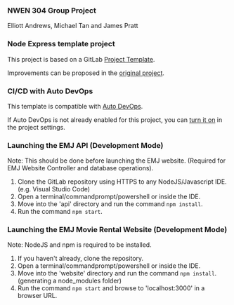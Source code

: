 ### NWEN 304 Group Project

Elliott Andrews, Michael Tan and James Pratt

### Node Express template project

This project is based on a GitLab [Project Template](https://docs.gitlab.com/ee/gitlab-basics/create-project.html).

Improvements can be proposed in the [original project](https://gitlab.com/gitlab-org/project-templates/express).

### CI/CD with Auto DevOps

This template is compatible with [Auto DevOps](https://docs.gitlab.com/ee/topics/autodevops/).

If Auto DevOps is not already enabled for this project, you can [turn it on](https://docs.gitlab.com/ee/topics/autodevops/#enabling-auto-devops) in the project settings.

### Launching the EMJ API (Development Mode)

Note: This should be done before launching the EMJ website. (Required for EMJ Website Controller and database operations).

1. Clone the GitLab repository using HTTPS to any NodeJS/Javascript IDE. (e.g. Visual Studio Code)
2. Open a terminal/commandprompt/powershell or inside the IDE.
3. Move into the 'api' directory and run the command `npm install`.
4. Run the command `npm start`.

### Launching the EMJ Movie Rental Website (Development Mode)

Note: NodeJS and npm is required to be installed.

1. If you haven't already, clone the repository.
2. Open a terminal/commandprompt/powershell or inside the IDE.
3. Move into the 'website' directory and run the command `npm install`. (generating a node_modules folder)
4. Run the command `npm start` and browse to 'localhost:3000' in a browser URL.


